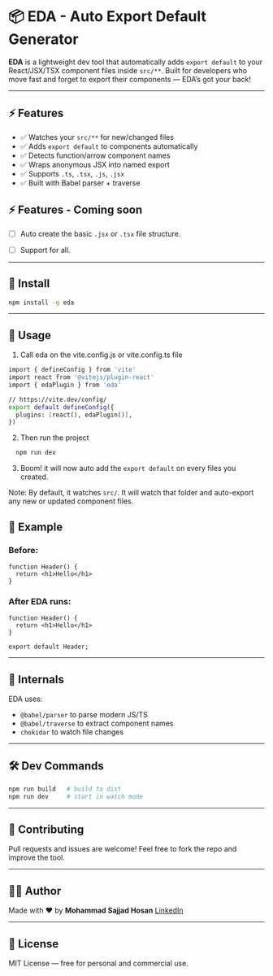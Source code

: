 # 📦 EDA - Auto Export Default Generator

**EDA** is a lightweight dev tool that automatically adds `export default` to your React/JSX/TSX component files inside `src/**`. Built for developers who move fast and forget to export their components — EDA’s got your back!

---

## ⚡ Features

* ✅ Watches your `src/**` for new/changed files
* ✅ Adds `export default` to components automatically
* ✅ Detects function/arrow component names
* ✅ Wraps anonymous JSX into named export
* ✅ Supports `.ts`, `.tsx`, `.js`, `.jsx`
* ✅ Built with Babel parser + traverse


## ⚡ Features - Coming soon

* [ ] Auto create the basic `.jsx` or `.tsx` file structure.
* [ ] Support for all.


---

## 🚀 Install

```bash
npm install -g eda
```

---

## 🔧 Usage

1. Call eda on the vite.config.js or vite.config.ts file

```bash
import { defineConfig } from 'vite'
import react from '@vitejs/plugin-react'
import { edaPlugin } from 'eda'

// https://vite.dev/config/
export default defineConfig({
  plugins: [react(), edaPlugin()],
})

```
2. Then run the project

```bash
  npm run dev
```
3. Boom! it will now auto add the ```export default``` on every files you created.

Note: By default, it watches `src/`. It will watch that folder and auto-export any new or updated component files.


## 🧠 Example

### Before:

```tsx
function Header() {
  return <h1>Hello</h1>
}
```

### After EDA runs:

```tsx
function Header() {
  return <h1>Hello</h1>
}

export default Header;
```

---

## 🧰 Internals

EDA uses:

* `@babel/parser` to parse modern JS/TS
* `@babel/traverse` to extract component names
* `chokidar` to watch file changes

---

## 🛠 Dev Commands

```bash
npm run build   # build to dist
npm run dev     # start in watch mode
```

---

## 🤝 Contributing

Pull requests and issues are welcome! Feel free to fork the repo and improve the tool.

---

## 🧑‍💻 Author

Made with ❤️ by **Mohammad Sajjad Hosan**
[LinkedIn](https://www.linkedin.com/in/devsajjadhosan)

---

## 📄 License

MIT License — free for personal and commercial use.

